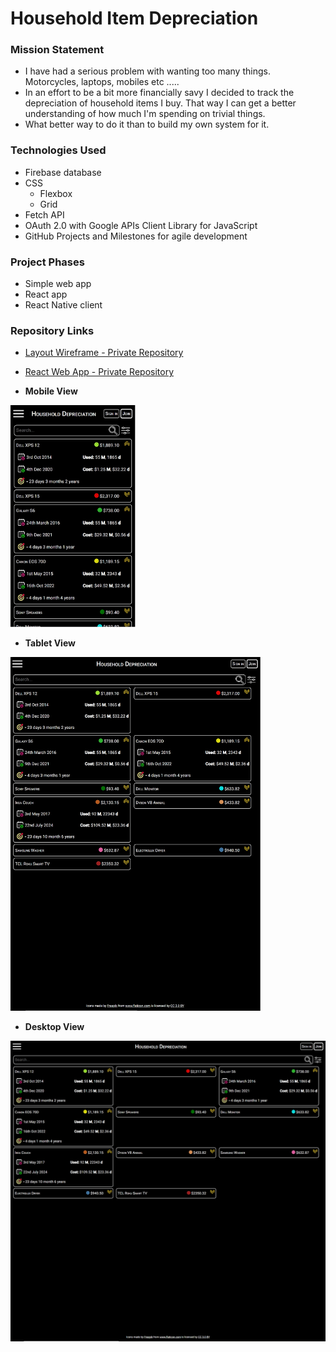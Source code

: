 # Household Item Depreciation 

### Mission Statement
* I have had a serious problem with wanting too many things. Motorcycles, laptops, mobiles etc .....
* In an effort to be a bit more financially savy I decided to track the depreciation of household items I buy. That way I can get a better understanding of how much I'm spending on trivial things. 
* What better way to do it than to build my own system for it.

### Technologies Used

* Firebase database 
* CSS
  * Flexbox
  * Grid
* Fetch API
* OAuth 2.0 with Google APIs Client Library for JavaScript
* GitHub Projects and Milestones for agile development

### Project Phases

* Simple web app
* React app
* React Native client

### Repository Links

* [Layout Wireframe - Private Repository](https://github.com/kumudug/household_depreciation_layout_wireframe)
* [React Web App - Private Repository](https://github.com/kumudug/household_depreciation_react_web_app)


* __Mobile View__

<img src="Responsive_Mobile.jpg" alt="Mobile View" width="200"/>

* __Tablet View__

<img src="Responsive_Tablet.jpg" alt="Tablet View" width="400"/>

* __Desktop View__

<img src="Responsive_Desktop.jpg" alt="Desktop View" width="600"/>
  

